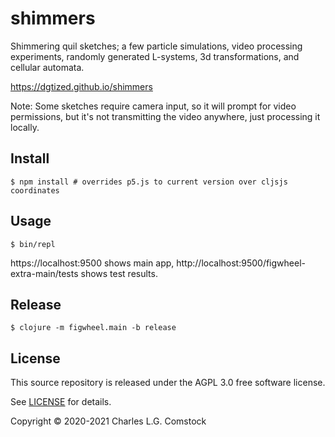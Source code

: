 # shimmers

Shimmering quil sketches; a few particle simulations, video processing
experiments, randomly generated L-systems, 3d transformations, and cellular
automata.

https://dgtized.github.io/shimmers

Note: Some sketches require camera input, so it will prompt for video
permissions, but it's not transmitting the video anywhere, just processing it
locally.

## Install

    $ npm install # overrides p5.js to current version over cljsjs coordinates

## Usage

    $ bin/repl

https://localhost:9500 shows main app,
http://localhost:9500/figwheel-extra-main/tests shows test results.

## Release

    $ clojure -m figwheel.main -b release

## License

This source repository is released under the AGPL 3.0 free software license.

See [LICENSE](LICENSE) for details.

Copyright © 2020-2021 Charles L.G. Comstock
